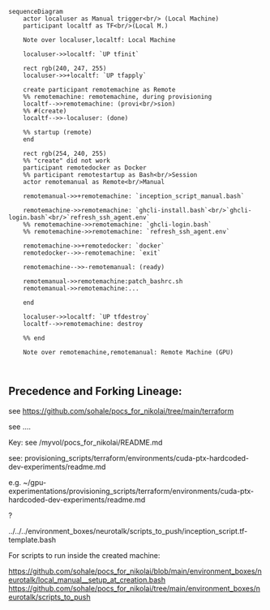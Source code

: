 
```mermaid
sequenceDiagram
    actor localuser as Manual trigger<br/> (Local Machine)
    participant localtf as TF<br/>(Local M.)

    Note over localuser,localtf: Local Machine

    localuser->>localtf: `UP tfinit`

    rect rgb(240, 247, 255)
    localuser->>+localtf: `UP tfapply`

    create participant remotemachine as Remote
    %% remotemachine: remotemachine, during provisioning
    localtf-->>remotemachine: (provi<br/>sion)
    %% #(create)
    localtf-->>-localuser: (done)

    %% startup (remote)
    end

    rect rgb(254, 240, 255)
    %% "create" did not work
    participant remotedocker as Docker
    %% participant remotestartup as Bash<br/>Session
    actor remotemanual as Remote<br/>Manual

    remotemanual->>+remotemachine: `inception_script_manual.bash`

    remotemachine->>remotemachine: `ghcli-install.bash`<br/>`ghcli-login.bash`<br/>`refresh_ssh_agent.env`
    %% remotemachine->>remotemachine: `ghcli-login.bash`
    %% remotemachine->>remotemachine: `refresh_ssh_agent.env`

    remotemachine->>+remotedocker: `docker`
    remotedocker-->>-remotemachine: `exit`

    remotemachine-->>-remotemanual: (ready)

    remotemanual->>remotemachine:patch_bashrc.sh
    remotemanual->>remotemachine:...

    end

    localuser->>localtf: `UP tfdestroy`
    localtf-->>remotemachine: destroy

    %% end

    Note over remotemachine,remotemanual: Remote Machine (GPU)



```

## Precedence and Forking Lineage:

see https://github.com/sohale/pocs_for_nikolai/tree/main/terraform




see ....



Key: see
/myvol/pocs_for_nikolai/README.md

see:
provisioning_scripts/terraform/environments/cuda-ptx-hardcoded-dev-experiments/readme.md

e.g.
~/gpu-experimentations/provisioning_scripts/terraform/environments/cuda-ptx-hardcoded-dev-experiments/readme.md

?

../../../environment_boxes/neurotalk/scripts_to_push/inception_script.tf-template.bash

For scripts to run inside the created machine:

https://github.com/sohale/pocs_for_nikolai/blob/main/environment_boxes/neurotalk/local_manual__setup_at_creation.bash
https://github.com/sohale/pocs_for_nikolai/tree/main/environment_boxes/neurotalk/scripts_to_push


